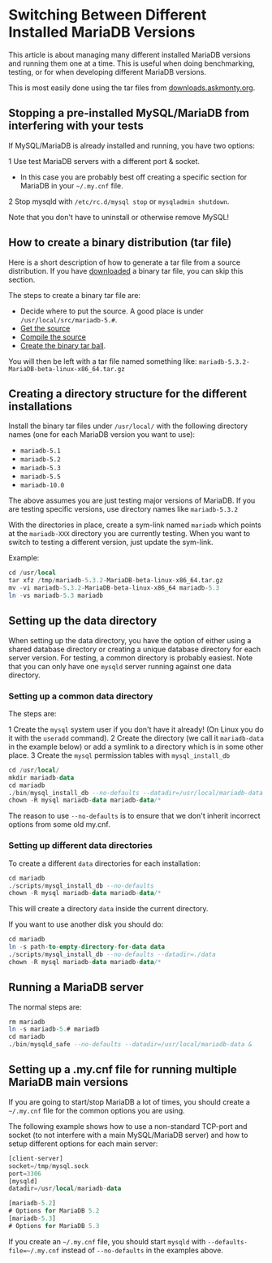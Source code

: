 # Switching Between Different Installed MariaDB Versions

This article is about managing many different installed MariaDB versions
and running them one at a time. This is useful when doing benchmarking,
testing, or for when developing different MariaDB versions.

This is most easily done using the tar files from
[downloads.askmonty.org](/replication/optimization-and-tuning/query-optimizations/guiduuid-performance/mariadb).

## Stopping a pre-installed MySQL/MariaDB from interfering with your tests

If MySQL/MariaDB is already installed and running, you have two options:

1 Use test MariaDB servers with a different port &amp; socket.
<ul start="1"><li>In this case you are probably best off creating a specific section for
   MariaDB in your <code class="highlight fixed" style="white-space:pre-wrap">~/.my.cnf</code> file.
</li></ul>
2 Stop mysqld with <code class="highlight fixed" style="white-space:pre-wrap">/etc/rc.d/mysql stop</code>
  or <code class="highlight fixed" style="white-space:pre-wrap">mysqladmin shutdown</code>.

Note that you don't have to uninstall or otherwise remove MySQL!

## How to create a binary distribution (tar file)

Here is a short description of how to generate a tar file from a source
distribution. If you have
[downloaded](/replication/optimization-and-tuning/query-optimizations/guiduuid-performance/mariadb) a binary tar file, you
can skip this section.

The steps to create a binary tar file are:

- Decide where to put the source. A good place is under <code class="highlight fixed" style="white-space:pre-wrap">/usr/local/src/mariadb-5.#</code>.
- [Get the source](/kb/en/source-getting-the-mariadb-source-code/)
- [Compile the source](/mariadb-administration/getting-installing-and-upgrading-mariadb/compiling-mariadb-from-source)
- [Create the binary tar ball](/mariadb-administration/getting-installing-and-upgrading-mariadb/compiling-mariadb-from-source/creating-the-mariadb-binary-tarball).

You will then be left with a tar file named something like:
<code class="highlight fixed" style="white-space:pre-wrap">mariadb-5.3.2-MariaDB-beta-linux-x86_64.tar.gz</code>

## Creating a directory structure for the different installations

Install the binary tar files under <code class="highlight fixed" style="white-space:pre-wrap">/usr/local/</code> with
the following directory names (one for each MariaDB version you want to use):

- <code class="highlight fixed" style="white-space:pre-wrap">mariadb-5.1</code>
- <code class="highlight fixed" style="white-space:pre-wrap">mariadb-5.2</code>
- <code class="highlight fixed" style="white-space:pre-wrap">mariadb-5.3</code>
- <code class="highlight fixed" style="white-space:pre-wrap">mariadb-5.5</code>
- <code class="highlight fixed" style="white-space:pre-wrap">mariadb-10.0</code>

The above assumes you are just testing major versions of MariaDB. If you are
testing specific versions, use directory names like `mariadb-5.3.2`

With the directories in place, create a sym-link named `mariadb` which points
at the `mariadb-XXX` directory you are currently testing. When you want to
switch to testing a different version, just update the sym-link.

Example:

```sql
cd /usr/local
tar xfz /tmp/mariadb-5.3.2-MariaDB-beta-linux-x86_64.tar.gz
mv -vi mariadb-5.3.2-MariaDB-beta-linux-x86_64 mariadb-5.3
ln -vs mariadb-5.3 mariadb
```

## Setting up the data directory

When setting up the data directory, you have the option of either using a
shared database directory or creating a unique database directory for each
server version. For testing, a common directory is probably easiest. Note that
you can only have one <code class="highlight fixed" style="white-space:pre-wrap">mysqld</code> server running against one data
directory.

### Setting up a common data directory

The steps are:

1 Create the `mysql` system user if you don't have it already!
  (On Linux you do it with the `useradd` command).
2 Create the directory (we call it `mariadb-data` in the example below) or
  add a symlink to a directory which is in some other place.
3 Create the `mysql` permission tables with `mysql_install_db`

```sql
cd /usr/local/
mkdir mariadb-data
cd mariadb
./bin/mysql_install_db --no-defaults --datadir=/usr/local/mariadb-data
chown -R mysql mariadb-data mariadb-data/*
```

The reason to use <code class="highlight fixed" style="white-space:pre-wrap">--no-defaults</code> is to ensure that we don't
inherit incorrect options from some old my.cnf.

### Setting up different data directories

To create a different <code class="highlight fixed" style="white-space:pre-wrap">data</code> directories for each installation:

```sql
cd mariadb
./scripts/mysql_install_db --no-defaults
chown -R mysql mariadb-data mariadb-data/*
```

This will create a directory <code class="highlight fixed" style="white-space:pre-wrap">data</code> inside the
current directory.

If you want to use another disk you should do:

```sql
cd mariadb
ln -s path-to-empty-directory-for-data data
./scripts/mysql_install_db --no-defaults --datadir=./data
chown -R mysql mariadb-data mariadb-data/*
```

## Running a MariaDB server

The normal steps are:

```sql
rm mariadb
ln -s mariadb-5.# mariadb
cd mariadb
./bin/mysqld_safe --no-defaults --datadir=/usr/local/mariadb-data &
```

## Setting up a .my.cnf file for running multiple MariaDB main versions

If you are going to start/stop MariaDB a lot of times, you should create
a <code class="highlight fixed" style="white-space:pre-wrap">~/.my.cnf</code> file for the common options you are using.

The following example shows how to use a non-standard TCP-port and socket (to
not interfere with a main MySQL/MariaDB server) and how to setup different
options for each main server:

```sql
[client-server]
socket=/tmp/mysql.sock
port=3306
[mysqld]
datadir=/usr/local/mariadb-data

[mariadb-5.2]
# Options for MariaDB 5.2
[mariadb-5.3]
# Options for MariaDB 5.3
```

If you create an <code class="highlight fixed" style="white-space:pre-wrap">~/.my.cnf</code> file, you should start
<code class="highlight fixed" style="white-space:pre-wrap">mysqld</code> with <code class="highlight fixed" style="white-space:pre-wrap">--defaults-file=~/.my.cnf</code>
instead of <code class="highlight fixed" style="white-space:pre-wrap">--no-defaults</code> in the examples above.